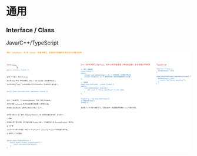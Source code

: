 # 通用

### Interface / Class 

Java/C++/TypeScript

<img src="./images/common.png" title="common" style="margin: 0 auto;">